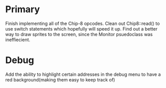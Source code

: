 # Primary
Finish implementing all of the Chip-8 opcodes.
Clean out Chip8::read() to use switch statements which hopefully will speed it up.
Find out a better way to draw sprites to the screen, since the Monitor psuedoclass was ineffiecient.

# Debug
Add the ability to highlight certain addresses in the debug menu to have a red background(making them easy to keep track of)